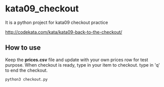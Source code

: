 # kata09_checkout
It is a python project for kata09 checkout practice

http://codekata.com/kata/kata09-back-to-the-checkout/

## How to use
Keep the **prices.csv** file and update with your own prices row for test purpose.
When checkout is ready, type in your item to checkout. type in 'q' to end the checkout.

```sh
python3 checkout.py
```

